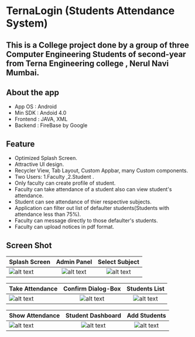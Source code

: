 # TernaLogin (Students Attendance System)
## This is a College project done by a group of three Computer Engineering Students of second-year from Terna Engineering college , Nerul Navi Mumbai.

## About the app
* App OS : Android
* Min SDK : Andoid 4.0
* Frontend : JAVA, XML
* Backend : FireBase by Google
## Feature
* Optimized Splash Screen.
* Attractive UI design.
* Recycler View, Tab Layout, Custom Appbar, many Custom components.
* Two Users: 1.Faculty ,2.Student .
* Only faculty can create profile of student.
* Faculty can take attendance of a student also can view student's attendance.
* Student can see attendance of thier respective subjects.
* Application can filter out list of defaulter students(Students with attendance less than 75%).
* Faculty can message directly to those defaulter's students.
* Faculty can upload notices in pdf format.
## Screen Shot
[splash]: https://github.com/skgupta77159/Raw-Project/blob/master/AttendanceSystem/AttendanceSystem01.png
[Dashboard]: https://github.com/skgupta77159/Raw-Project/blob/master/AttendanceSystem/AttendanceSystem02.png
[Subject]: https://github.com/skgupta77159/Raw-Project/blob/master/AttendanceSystem/AttendanceSystem03.png
[take attendance]: https://github.com/skgupta77159/Raw-Project/blob/master/AttendanceSystem/AttendanceSystem04.png
[Confirm Dialog-Box]: https://github.com/skgupta77159/Raw-Project/blob/master/AttendanceSystem/AttendanceSystem05.png
[Students]: https://github.com/skgupta77159/Raw-Project/blob/master/AttendanceSystem/AttendanceSystem06.png
[show attendance]: https://github.com/skgupta77159/Raw-Project/blob/master/AttendanceSystem/AttendanceSystem07.png
[student dashboard]: https://github.com/skgupta77159/Raw-Project/blob/master/AttendanceSystem/AttendanceSystem08.png
[createprofile]: https://github.com/skgupta77159/Raw-Project/blob/master/AttendanceSystem/AttendanceSystem09.png


|    Splash Screen      |    Admin Panel |  Select Subject  |
| ------------- |:-------------: |:------:|
|![alt text][splash]  | ![alt text][Dashboard] | ![alt text][subject]  |

|  Take Attendance |   Confirm Dialog-Box | Students List  |
| ------------- |:-------------: |:------:|
|![alt text][take attendance]  | ![alt text][Confirm Dialog-Box] | ![alt text][Students]  |

|  Show Attendance |   Student Dashboard | Add Students  |
| ------------- |:-------------: |:------:|
|![alt text][show attendance]  | ![alt text][student dashboard] | ![alt text][createprofile]  |


